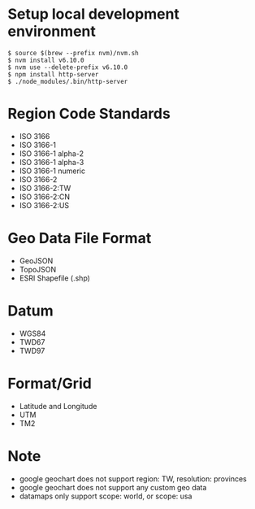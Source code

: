 # Setup local development environment

```
$ source $(brew --prefix nvm)/nvm.sh
$ nvm install v6.10.0
$ nvm use --delete-prefix v6.10.0
$ npm install http-server
$ ./node_modules/.bin/http-server
``` 

# Region Code Standards

* ISO 3166
* ISO 3166-1
* ISO 3166-1 alpha-2 
* ISO 3166-1 alpha-3
* ISO 3166-1 numeric 
* ISO 3166-2
* ISO 3166-2:TW
* ISO 3166-2:CN
* ISO 3166-2:US

# Geo Data File Format

* GeoJSON
* TopoJSON
* ESRI Shapefile (.shp)

# Datum

* WGS84
* TWD67
* TWD97

# Format/Grid

* Latitude and Longitude
* UTM
* TM2

# Note

* google geochart does not support region: TW, resolution: provinces
* google geochart does not support any custom geo data
* datamaps only support scope: world, or scope: usa
